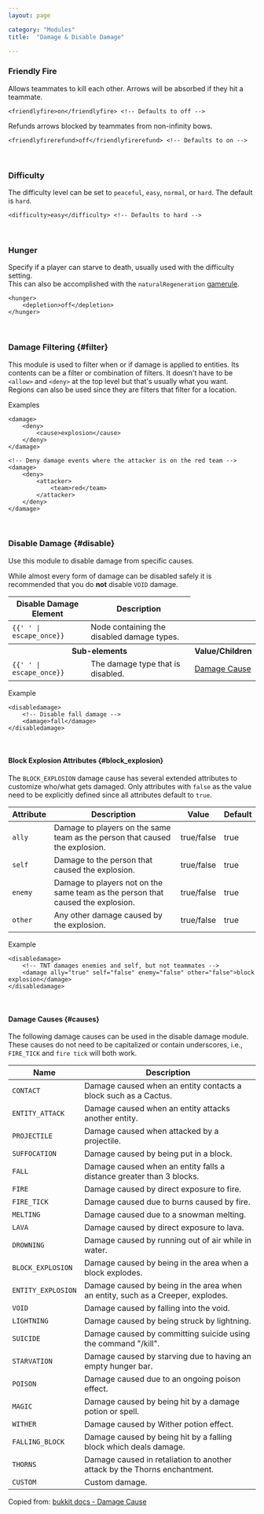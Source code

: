 ```yaml
---
layout: page

category: "Modules"
title:  "Damage & Disable Damage"

---
```


### Friendly Fire
Allows teammates to kill each other. Arrows will be absorbed if they hit a teammate.

    <friendlyfire>on</friendlyfire> <!-- Defaults to off -->

Refunds arrows blocked by teammates from non-infinity bows.

    <friendlyfirerefund>off</friendlyfirerefund> <!-- Defaults to on -->

<br/>

### Difficulty
The difficulty level can be set to `peaceful`, `easy`, `normal`, or `hard`. The default is `hard`.

    <difficulty>easy</difficulty> <!-- Defaults to hard -->

<br/>

### Hunger
Specify if a player can starve to death, usually used with the difficulty setting.<br/>
This can also be accomplished with the `naturalRegeneration` [gamerule](/modules/gamerules).

    <hunger>
        <depletion>off</depletion>
    </hunger>

<br/>

### Damage Filtering {#filter}

This module is used to filter when or if damage is applied to entities.
Its contents can be a filter or combination of filters.
It doesn't have to be `<allow>` and `<deny>` at the top level but that's usually what you want.
Regions can also be used since they are filters that filter for a location.

Examples

    <damage>
        <deny>
            <cause>explosion</cause>
        </deny>
    </damage>

    <!-- Deny damage events where the attacker is on the red team -->
    <damage>
        <deny>
            <attacker>
                <team>red</team>
            </attacker>
        </deny>
    </damage>

<br/>

### Disable Damage {#disable}
Use this module to disable damage from specific causes.

While almost every form of damage can be disabled safely it is recommended that you do **not** disable `VOID` damage.

<div class='table-responsive'>
  <table class='table table-striped table-condensed'>
    <thead>
      <tr>
        <th>Disable Damage Element</th>
        <th>Description</th>
      </tr>
    </thead>
    <tbody>
      <tr>
        <td>
          <span class='highlight'>
            <code>{{'<disabledamage> </disabledamage>' | escape_once}}</code>
          </span>
        </td>
        <td>Node containing the disabled damage types.</td>
        <td></td>
      </tr>
      <tr>
        <th colspan='2'>Sub-elements</th>
        <th>Value/Children</th>
      </tr>
      <tr>
        <td>
          <span class='highlight'>
            <code>{{'<damage> </damage>' | escape_once}}</code>
          </span>
        </td>
        <td>
          The damage type that is disabled.
        </td>
        <td>
          <a href='#causes'>Damage Cause</a>
        </td>
      </tr>
    </tbody>
  </table>
</div>

Example

    <disabledamage>
        <!-- Disable fall damage -->
        <damage>fall</damage>
    </disabledamage>


<br/>

#### Block Explosion Attributes {#block_explosion}

The `BLOCK_EXPLOSION` damage cause has several extended attributes to customize who/what gets damaged. Only attributes with `false` as the value need to be explicitly defined since all attributes default to `true`.

<div class='table-responsive'>
  <table class='table table-striped table-condensed'>
    <thead>
      <tr>
        <th>Attribute</th>
        <th>Description</th>
        <th>Value</th>
        <th>Default</th>
      </tr>
    </thead>
    <tbody>
      <tr>
        <td>
          <code>ally</code>
        </td>
        <td>Damage to players on the same team as the person that caused the explosion.</td>
        <td>
          <span class='label label-primary'>true/false</span>
        </td>
        <td>true</td>
      </tr>
      <tr>
        <td>
          <code>self</code>
        </td>
        <td>Damage to the person that caused the explosion.</td>
        <td>
          <span class='label label-primary'>true/false</span>
        </td>
        <td>true</td>
      </tr>
      <tr>
        <td>
          <code>enemy</code>
        </td>
        <td>Damage to players not on the same team as the person that caused the explosion.</td>
        <td>
          <span class='label label-primary'>true/false</span>
        </td>
        <td>true</td>
      </tr>
      <tr>
        <td>
          <code>other</code>
        </td>
        <td>Any other damage caused by the explosion.</td>
        <td>
          <span class='label label-primary'>true/false</span>
        </td>
        <td>true</td>
      </tr>
    </tbody>
  </table>
</div>

Example

    <disabledamage>
        <!-- TNT damages enemies and self, but not teammates -->
        <damage ally="true" self="false" enemy="false" other="false">block explosion</damage>
    </disabledamage>


<br/>

#### Damage Causes {#causes}
The following damage causes can be used in the disable damage module.
These causes do not need to be capitalized or contain underscores, i.e., `FIRE_TICK` and `fire tick` will both work.

<div class='table-responsive'>
  <table class='table table-striped table-condensed'>
    <thead>
      <tr>
        <th>Name</th>
        <th>Description</th>
      </tr>
    </thead>
    <tbody>
      <tr>
        <td>
          <code>CONTACT</code>
        </td>
        <td>
          Damage caused when an entity contacts a block such as a Cactus.
        </td>
      </tr>
      <tr>
        <td>
          <code>ENTITY_ATTACK</code>
        </td>
        <td>
          Damage caused when an entity attacks another entity.
        </td>
      </tr>
      <tr>
        <td>
          <code>PROJECTILE</code>
        </td>
        <td>
          Damage caused when attacked by a projectile.
        </td>
      </tr>
      <tr>
        <td>
          <code>SUFFOCATION</code>
        </td>
        <td>
          Damage caused by being put in a block.
        </td>
      </tr>
      <tr>
        <td>
          <code>FALL</code>
        </td>
        <td>
          Damage caused when an entity falls a distance greater than 3 blocks.
        </td>
      </tr>
      <tr>
        <td>
          <code>FIRE</code>
        </td>
        <td>
          Damage caused by direct exposure to fire.
        </td>
      </tr>
      <tr>
        <td>
          <code>FIRE_TICK</code>
        </td>
        <td>
          Damage caused due to burns caused by fire.
        </td>
      </tr>
      <tr>
        <td>
          <code>MELTING</code>
        </td>
        <td>
          Damage caused due to a snowman melting.
        </td>
      </tr>
      <tr>
        <td>
          <code>LAVA</code>
        </td>
        <td>
          Damage caused by direct exposure to lava.
        </td>
      </tr>
      <tr>
        <td>
          <code>DROWNING</code>
        </td>
        <td>
          Damage caused by running out of air while in water.
        </td>
      </tr>
      <tr>
        <td>
          <code>BLOCK_EXPLOSION</code>
        </td>
        <td>
          Damage caused by being in the area when a block explodes.
        </td>
      </tr>
      <tr>
        <td>
          <code>ENTITY_EXPLOSION</code>
        </td>
        <td>
          Damage caused by being in the area when an entity, such as a Creeper, explodes.
        </td>
      </tr>
      <tr>
        <td>
          <code>VOID</code>
        </td>
        <td>
          Damage caused by falling into the void.
        </td>
      </tr>
      <tr>
        <td>
          <code>LIGHTNING</code>
        </td>
        <td>
          Damage caused by being struck by lightning.
        </td>
      </tr>
      <tr>
        <td>
          <code>SUICIDE</code>
        </td>
        <td>
          Damage caused by committing suicide using the command "/kill".
        </td>
      </tr>
      <tr>
        <td>
          <code>STARVATION</code>
        </td>
        <td>
          Damage caused by starving due to having an empty hunger bar.
        </td>
      </tr>
      <tr>
        <td>
          <code>POISON</code>
        </td>
        <td>
          Damage caused due to an ongoing poison effect.
        </td>
      </tr>
      <tr>
        <td>
          <code>MAGIC</code>
        </td>
        <td>
          Damage caused by being hit by a damage potion or spell.
        </td>
      </tr>
      <tr>
        <td>
          <code>WITHER</code>
        </td>
        <td>
          Damage caused by Wither potion effect.
        </td>
      </tr>
      <tr>
        <td>
          <code>FALLING_BLOCK</code>
        </td>
        <td>
          Damage caused by being hit by a falling block which deals damage.
        </td>
      </tr>
      <tr>
        <td>
          <code>THORNS</code>
        </td>
        <td>
          Damage caused in retaliation to another attack by the Thorns enchantment.
        </td>
      </tr>
      <tr>
        <td>
          <code>CUSTOM</code>
        </td>
        <td>
          Custom damage.
        </td>
      </tr>
    </tbody>
  </table>
</div>

Copied from: [bukkit docs - Damage Cause](https://hub.spigotmc.org/javadocs/bukkit/org/bukkit/event/entity/EntityDamageEvent.DamageCause.html)
